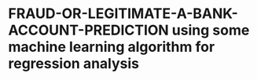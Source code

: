 # FRAUD-OR-LEGITIMATE-A-BANK-ACCOUNT-PREDICTION using some machine learning algorithm for regression analysis
